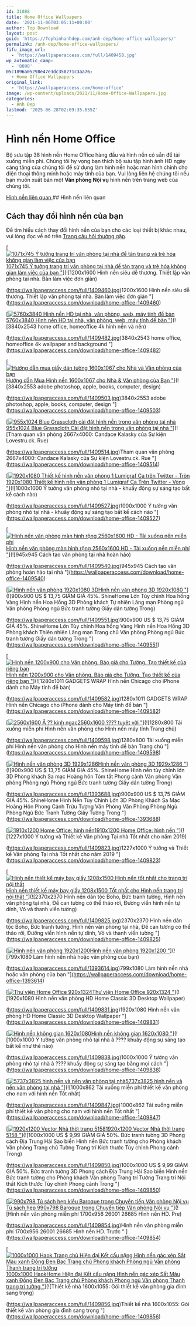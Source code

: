 ```yaml
---
id: 31088
title: Home Office Wallpapers
date: '2021-11-06T03:05:11+00:00'
author: Top Download
layout: post
guid: 'https://Tophinhanhdep.com/anh-dep/home-office-wallpapers/'
permalink: /anh-dep/home-office-wallpapers/
fifu_image_url:
  - 'https://wallpaperaccess.com/full/1409458.jpg'
wp_automatic_camp:
  - '8098'
05c1896a05298e47e3dc350271c3aa76:
  - Home Office Wallpapers
original_link:
  - 'https://wallpaperaccess.com/home-office'
image: /wp-content/uploads/2021/11/Home-Office-Wallpapers.jpg
categories:
  - Ảnh Đẹp
lastmod: '2025-06-28T02:09:35.655Z'
---
```

# Hình nền Home Office

Bộ sưu tập 38 hình nền Home Office hàng đầu và hình nền có sẵn để tải xuống miễn phí. Chúng tôi hy vọng bạn thích bộ sưu tập hình ảnh HD ngày càng tăng của chúng tôi để sử dụng làm hình nền hoặc màn hình chính cho điện thoại thông minh hoặc máy tính của bạn. Vui lòng liên hệ chúng tôi nếu bạn muốn xuất bản một **Văn phòng Nội vụ** hình nền trên trang web của chúng tôi.

[Hình nền liên quan ](#related) ## Hình nền liên quan

## Cách thay đổi hình nền của bạn

Để tìm hiểu cách thay đổi hình nền của bạn cho các loại thiết bị khác nhau, vui lòng đọc về nó trên [Trang câu hỏi thường gặp](https://tophinhanhdep.com/faq/).

  
[[![1071x745 Ý tưởng trang trí văn phòng tại nhà để tân trang và trẻ hóa không gian làm việc của bạn](https://wallpaperaccess.com/full/1409458.jpg)1071x745 Ý tưởng trang trí văn phòng tại nhà để tân trang và trẻ hóa không gian làm việc của bạn "](https://wallpaperaccess.com/download/home-office-1409458)](![1200x1600 Hình nền siêu dễ thương.  Thiết lập văn phòng tại nhà.  Bàn làm việc đơn giản)

(https://wallpaperaccess.com/full/1409460.jpg)1200x1600 Hình nền siêu dễ thương. Thiết lập văn phòng tại nhà. Bàn làm việc đơn giản "](https://wallpaperaccess.com/download/home-office-1409460)

[[![5760x3840 Hình nền HD tại nhà, văn phòng, web, máy tính để bàn](https://wallpaperaccess.com/full/1409465.jpg)5760x3840 Hình nền HD tại nhà, văn phòng, web, máy tính để bàn "](https://wallpaperaccess.com/download/home-office-1409465)](![3840x2543 home office, homeoffice 4k hình nền và nền)

(https://wallpaperaccess.com/full/1409482.jpg)3840x2543 home office, homeoffice 4k wallpaper and background "](https://wallpaperaccess.com/download/home-office-1409482)

[[![Hướng dẫn mua giấy dán tường 1600x1067 cho Nhà và Văn phòng của bạn](https://wallpaperaccess.com/full/1393495.jpg)Hướng dẫn Mua Hình nền 1600x1067 cho Nhà &amp; Văn phòng của Bạn "](https://wallpaperaccess.com/download/home-office-1393495)](![3840x2553 adobe photoshop, apple, books, computer, design)

(https://wallpaperaccess.com/full/1409503.jpg)3840x2553 adobe photoshop, apple, books, computer, design "](https://wallpaperaccess.com/download/home-office-1409503)

[[![955x1024 Blue Grasscloth cài đặt hình nền trong văn phòng tại nhà](https://wallpaperaccess.com/full/1393651.jpg)955x1024 Blue Grasscloth Cài đặt hình nền trong văn phòng tại nhà "](https://wallpaperaccess.com/download/home-office-1393651)](![Tham quan văn phòng 2667x4000: Candace Kalasky của Sự kiện Lovestru.ck.  Rue)

(https://wallpaperaccess.com/full/1409514.jpg)Tham quan văn phòng 2667x4000: Candace Kalasky của Sự kiện Lovestru.ck. Rue "](https://wallpaperaccess.com/download/home-office-1409514)

[[![1920x1080 Thiết kế hình nền văn phòng 1 Lumigraf Ca trên Twitter - Tròn](https://wallpaperaccess.com/full/1409525.jpg)1920x1080 Thiết kế hình nền văn phòng 1 Lumigraf Ca Trên Twitter - Vòng "](https://wallpaperaccess.com/download/home-office-1409525)](![1000x1000 Ý tưởng văn phòng nhỏ tại nhà - khuấy động sự sáng tạo bất kể cách nào)

(https://wallpaperaccess.com/full/1409527.jpg)1000x1000 Ý tưởng văn phòng nhỏ tại nhà - khuấy động sự sáng tạo bất kể cách nào "](https://wallpaperaccess.com/download/home-office-1409527)

[[![Hình nền văn phòng màn hình rộng 2560x1600 HD - Tải xuống nền miễn phí](https://wallpaperaccess.com/full/1409535.jpg)Hình nền văn phòng màn hình rộng 2560x1600 HD - Tải xuống nền miễn phí "](https://wallpaperaccess.com/download/home-office-1409535)](![945x945 Cách tạo văn phòng tại nhà hoàn hảo)

(https://wallpaperaccess.com/full/1409540.jpg)945x945 Cách tạo văn phòng hoàn hảo tại nhà "](https://wallpaperaccess.com/download/home-office-1409540)

[[![Hình nền văn phòng 1920x1080 3D](https://wallpaperaccess.com/full/1409542.jpg)Hình nền văn phòng 3D 1920x1080 "](https://wallpaperaccess.com/download/home-office-1409542)](![900x900 US $ 13,75 GIẢM GIÁ 45%.  ShineHome Lớn Tùy chỉnh Hoa hồng Vàng Hình nền Hoa Hồng 3D Phòng khách Tự nhiên Lãng mạn Phòng ngủ Văn phòng Phòng ngủ Bức tranh tường Giấy dán tường Trong)

(https://wallpaperaccess.com/full/1409551.jpg)900x900 US $ 13,75 GIẢM GIÁ 45%. ShineHome Lớn Tùy chỉnh Hoa hồng Vàng Hình nền Hoa Hồng 3D Phòng khách Thiên nhiên Lãng mạn Trang chủ Văn phòng Phòng ngủ Bức tranh tường Giấy dán tường Trong "](https://wallpaperaccess.com/download/home-office-1409551)

[[![Hình nền 1200x900 cho Văn phòng.  Báo giá cho Tường.  Tạo thiết kế của riêng bạn](https://wallpaperaccess.com/full/1393255.jpg)Hình nền 1200x900 cho Văn phòng. Báo giá cho Tường. Tạo thiết kế của riêng bạn "](https://wallpaperaccess.com/download/home-office-1393255)](![1280x1011 GADGETS WRAP Hình nền Chicago cho iPhone dành cho Máy tính để bàn)

(https://wallpaperaccess.com/full/1409582.jpg)1280x1011 GADGETS WRAP Hình nền Chicago cho iPhone dành cho Máy tính để bàn "](https://wallpaperaccess.com/download/home-office-1409582)

[[![2560x1600 Â ??  kinh ngạc](https://wallpaperaccess.com/full/1409589.jpg)2560x1600 ???? tuyệt vời "](https://wallpaperaccess.com/download/home-office-1409589)](![1280x800 Tải xuống miễn phí Hình nền văn phòng cho Hình nền máy tính Trang chủ)

(https://wallpaperaccess.com/full/1409598.jpg)1280x800 Tải xuống miễn phí Hình nền văn phòng cho Hình nền máy tính để bàn Trang chủ "](https://wallpaperaccess.com/download/home-office-1409598)

[[![Hình nền văn phòng 3D 1929x1286](https://wallpaperaccess.com/full/1409600.jpg)Hình nền văn phòng 3D 1929x1286 "](https://wallpaperaccess.com/download/home-office-1409600)](![900x900 US $ 13,75 GIẢM GIÁ 45%.  ShineHome Hình nền tùy chỉnh lớn 3D Phòng khách Sa mạc Hoàng hôn Tóm tắt Phong cảnh Văn phòng Văn phòng Phòng ngủ Phòng ngủ Bức tranh tường Giấy dán tường Trong)

(https://wallpaperaccess.com/full/1393688.jpg)900x900 US $ 13,75 GIẢM GIÁ 45%. ShineHome Hình Nền Tùy Chỉnh Lớn 3D Phòng Khách Sa Mạc Hoàng Hôn Phong Cảnh Trừu Tượng Văn Phòng Văn Phòng Phòng Ngủ Phòng Ngủ Bức Tranh Tường Giấy Tường Trong "](https://wallpaperaccess.com/download/home-office-1393688)

[[![1910x1200 Home Office: hình nền](https://wallpaperaccess.com/full/1409822.jpg)1910x1200 Home Office: hình nền "](https://wallpaperaccess.com/download/home-office-1409822)](![1227x1000 Ý tưởng và Thiết kế Văn phòng Tại nhà Tốt nhất cho năm 2019)

(https://wallpaperaccess.com/full/1409823.jpg)1227x1000 Ý tưởng và Thiết kế Văn phòng Tại nhà Tốt nhất cho năm 2019 "](https://wallpaperaccess.com/download/home-office-1409823)

[[![Hình nền thiết kế máy bay giấy 1208x1500 Hình nền tốt nhất cho trang trí nội thất](https://wallpaperaccess.com/full/1409824.jpg)Hình nền thiết kế máy bay giấy 1208x1500 Tốt nhất cho Hình nền trang trí nội thất "](https://wallpaperaccess.com/download/home-office-1409824)](![2370x2370 Hình nền dân tộc Boho, Bức tranh tường, Hình nền văn phòng tại nhà, Đề can tường có thể tháo rời, Đường viền hình nền tự dính, Vỏ và thanh viền tường)

(https://wallpaperaccess.com/full/1409825.jpg)2370x2370 Hình nền dân tộc Boho, Bức tranh tường, Hình nền văn phòng tại nhà, Đề can tường có thể tháo rời, Đường viền hình nền tự dính, Vỏ và thanh viền tường "](https://wallpaperaccess.com/download/home-office-1409825)

[[![Hình nền văn phòng 1920x1200](https://wallpaperaccess.com/full/1409828.jpg)Hình nền văn phòng 1920x1200 "](https://wallpaperaccess.com/download/home-office-1409828)](![799x1080 Làm hình nền nhà hoặc văn phòng của bạn)

(https://wallpaperaccess.com/full/1393614.jpg)799x1080 Làm hình nền nhà hoặc văn phòng của bạn "](https://wallpaperaccess.com/download/home-office-1393614)

[[![Thư viện Home Office 920x1324](https://wallpaperaccess.com/full/1409830.jpg)Thư viện Home Office 920x1324 "](https://wallpaperaccess.com/download/home-office-1409830)](![1920x1080 Hình nền văn phòng HD Home Classic 3D Desktop Wallpaper)

(https://wallpaperaccess.com/full/1409831.jpg)1920x1080 Hình nền văn phòng HD Home Classic 3D Desktop Wallpaper "](https://wallpaperaccess.com/download/home-office-1409831)

[[![Hình nền không gian 1620x1080](https://wallpaperaccess.com/full/1409834.jpg)Hình nền không gian 1620x1080 "](https://wallpaperaccess.com/download/home-office-1409834)](![1000x1000 Ý tưởng văn phòng nhỏ tại nhà â ????  khuấy động sự sáng tạo bất kể như thế nào)

(https://wallpaperaccess.com/full/1409838.jpg)1000x1000 Ý tưởng văn phòng nhỏ tại nhà â ???? khuấy động sự sáng tạo bằng mọi cách "](https://wallpaperaccess.com/download/home-office-1409838)

[[![5737x3825 hình nền và nền văn phòng tại nhà](https://wallpaperaccess.com/full/1409839.jpg)5737x3825 hình nền và nền văn phòng tại nhà "](https://wallpaperaccess.com/download/home-office-1409839)](![1000x862 Tải xuống miễn phí thiết kế văn phòng cho nam với hình nền Tốt nhất)

(https://wallpaperaccess.com/full/1409847.jpg)1000x862 Tải xuống miễn phí thiết kế văn phòng cho nam với hình nền Tốt nhất "](https://wallpaperaccess.com/download/home-office-1409847)

[[![1920x1200 Vector Nhà thời trang 5158](https://wallpaperaccess.com/full/1409848.jpg)1920x1200 Vector Nhà thời trang 5158 "](https://wallpaperaccess.com/download/home-office-1409848)](![1000x1000 US $ 9,99 GIẢM GIÁ 50%.  Bức tranh tường 3D Phong cách Địa Trung Hải Sao biển Hình nền Bức tranh tường cho Phòng khách Văn phòng Trang chủ Tường Trang trí Kích thước Tùy chỉnh Phong cảnh Trong)

(https://wallpaperaccess.com/full/1409850.jpg)1000x1000 US $ 9,99 GIẢM GIÁ 50%. Bức tranh tường 3D Phong cách Địa Trung Hải Sao biển Hình nền Bức tranh tường cho Phòng khách Văn phòng Trang trí Tường Trang trí Nội thất Kích thước Tùy chỉnh Phong cảnh Trong "](https://wallpaperaccess.com/download/home-office-1409850)

[[![990x798 Tủ sách hẹp kiểu Baroque trong Chuyển tiếp Văn phòng Nội vụ](https://wallpaperaccess.com/full/1409853.jpg)Tủ sách hẹp 990x798 Baroque trong Chuyển tiếp Văn phòng Nội vụ "](https://wallpaperaccess.com/download/home-office-1409853)](![Hình nền văn phòng miễn phí 1700x956 26001 26685 Hình nền HD.  Pre)

(https://wallpaperaccess.com/full/1409854.jpg)Hình nền văn phòng miễn phí 1700x956 26001 26685 Hình nền HD. Trước " ](https://wallpaperaccess.com/download/home-office-1409854)

[[![1000x1000 Haok Trang chủ Hiện đại Kết cấu nặng Hình nền gác xép Sắt Màu xanh Đồng Đen Bạc Trang chủ Phòng khách Phòng ngủ Văn phòng Thanh trang trí tường](https://wallpaperaccess.com/full/1409855.jpg)1000x1000 HaokHome Hiện đại Kết cấu nặng Hình nền gác xép Sắt Màu xanh Đồng Đen Bạc Trang chủ Phòng khách Phòng ngủ Văn phòng Thanh trang trí tường "](https://wallpaperaccess.com/download/home-office-1409855)](![Thiết kế nhà 1600x1055: Gói thiết kế văn phòng gia đình sang trọng)

(https://wallpaperaccess.com/full/1409856.jpg)Thiết kế nhà 1600x1055: Gói thiết kế văn phòng gia đình sang trọng "](https://wallpaperaccess.com/download/home-office-1409856)
